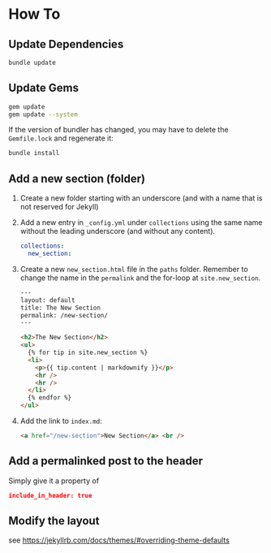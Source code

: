 # How To

## Update Dependencies

```sh
bundle update
```

## Update Gems

```sh
gem update
gem update --system
```

If the version of bundler has changed, you may have to delete the
`Gemfile.lock` and regenerate it:

```sh
bundle install
```

## Add a new section (folder)

1. Create a new folder starting with an underscore (and with a name that is not
   reserved for Jekyll)
2. Add a new entry in `_config.yml` under `collections` using the same name
   without the leading underscore (and without any content).

   ```yaml
   collections:
     new_section:
   ```

3. Create a new `new_section.html` file in the `paths` folder. Remember to
   change the name in the `permalink` and the for-loop at `site.new_section`.

   ```html
   ---
   layout: default
   title: The New Section
   permalink: /new-section/
   ---

   <h2>The New Section</h2>
   <ul>
     {% for tip in site.new_section %}
     <li>
       <p>{{ tip.content | markdownify }}</p>
       <hr />
       <hr />
     </li>
     {% endfor %}
   </ul>
   ```

4. Add the link to `index.md`:
   ```html
   <a href="/new-section">New Section</a> <br />
   ```

## Add a permalinked post to the header

Simply give it a property of

```json
include_in_header: true
```

## Modify the layout

see https://jekyllrb.com/docs/themes/#overriding-theme-defaults
